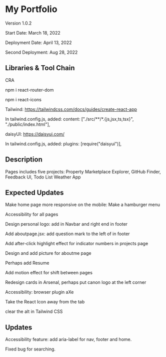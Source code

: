 # My Portfolio

Version 1.0.2

Start Date: March 18, 2022

Deployment Date: April 13, 2022

Second Deployment: Aug 28, 2022

## Libraries & Tool Chain

CRA

npm i react-router-dom

npm i react-icons

Tailwind: https://tailwindcss.com/docs/guides/create-react-app

In tailwind.config.js, added:
content: ["./src/**/*.{js,jsx,ts,tsx}", "./public/index.html"],

daisyUI: https://daisyui.com/

In tailwind.config.js, added:
plugins: [require("daisyui")],

## Description

Pages includes five projects:
Property Marketplace Explorer,
GitHub Finder,
Feedback UI,
Todo List
Weather App

## Expected Updates

Make home page more responsive on the mobile: Make a hamburger menu

Accessibility for all pages

Design personal logo: add in Navbar and right end in footer

Add aboutpage.jsx: add question mark to the left of in footer

Add after-click highlight effect for indicator numbers in projects page

Design and add picture for aboutme page

Perhaps add Resume

Add motion effect for shift between pages

Redesign cards in Arsenal, perhaps put canon logo at the left corner

Accessibility: browser plugin aXe

Take the React Icon away from the tab

clear the alt in Tailwind CSS

## Updates

Accessibility feature: add aria-label for nav, footer and home.

Fixed bug for searching.
